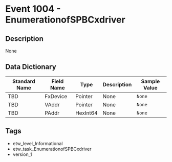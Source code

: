 # Event 1004 - EnumerationofSPBCxdriver

## Description
None

## Data Dictionary
|Standard Name|Field Name|Type|Description|Sample Value|
|---|---|---|---|---|
|TBD|FxDevice|Pointer|None|`None`|
|TBD|VAddr|Pointer|None|`None`|
|TBD|PAddr|HexInt64|None|`None`|

## Tags
* etw_level_Informational
* etw_task_EnumerationofSPBCxdriver
* version_1
